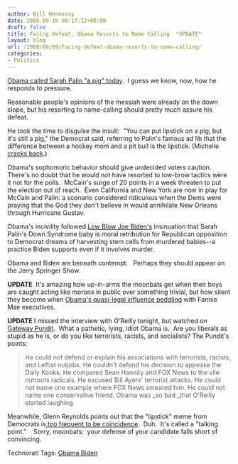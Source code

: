 ```yaml
---
author: Bill Hennessy
date: 2008-09-10 00:17:12+00:00
draft: false
title: Facing Defeat, Obama Resorts to Name Calling  *UPDATE*
layout: blog
url: /2008/09/09/facing-defeat-obama-resorts-to-name-calling/
categories:
- Politics
---
```


[Obama called Sarah Palin "a pig" today](https://hotair.com/archives/2008/09/09/obama-on-mccainpalin-you-can-put-lipstick-on-a-pig-but-its-still-a-pig/).  I guess we know, now, how he responds to pressure.

Reasonable people's opinions of the messiah were already on the down slope, but his resorting to name-calling should pretty much assure his defeat.

He took the time to disguise the insult:  "You can put lipstick on a pig, but it's still a pig," the Democrat said, referring to Palin's famous ad lib that the difference between a hockey mom and a pit bull is the lipstick. (Michelle [cracks back](https://michellemalkin.com/2008/09/09/you-botched-the-joke-barry-o/).)

Obama's sophomoric behavior should give undecided voters caution.  There's no doubt that he would not have resorted to low-brow tactics were it not for the polls.  McCain's surge of 20 points in a week threaten to put the election out of reach.  Even California and New York are now in play for McCain and Palin: a scenario considered ridiculous when the Dems were praying that the God they don't believe in would annihilate New Orleans through Hurricane Gustav.

Obama's incivility followed [Low Blow Joe Biden's](https://www.cnn.com/2008/POLITICS/09/09/biden.special.needs/index.html) insinuation that Sarah Palin's Down Syndrome baby is moral retribution for Republican opposition to Democrat dreams of harvesting stem cells from murdered babies--a practice Biden supports even if it involves murder.

Obama and Biden are beneath contempt.   Perhaps they should appear on the Jerry Springer Show.

**UPDATE**  It's amazing how up-in-arms the moonbats get when their boys are caught acting like morons in public over something trivial, but how silent they become when [Obama's quasi-legal influence peddling](https://hennessysview.com/2008/09/08/obama-the-property-of-freddiefannie-crooks/) with Fannie Mae executives.   

**UPDATE** I missed the interview with O'Reilly tonight, but watched on [Gateway Pundit](https://gatewaypundit.blogspot.com/2008/09/disaster-barack-obama-gets-chewed-up.html).  What a pathetic, lying, idiot Obama is.  Are you liberals as stupid as he is, or do you like terrorists, racists, and socialists? The Pundit's points:


> He could not defend or explain his associations with terrorists, racists, and Leftist nutjobs.
He couldn't defend his decision to appease the Daily Kooks.
He compared Sean Hannity and FOX News to the vile nutroots radicals.
He excused Bill Ayers' terrorist attacks.
He could not name one example where FOX News smeared him.
He could not name one conservative friend.
Obama was _so bad _that O'Reilly started laughing.


Meanwhile, Glenn Reynolds points out that the "lipstick" meme from Democrats is[ too frequent to be coincidence](https://www.pajamasmedia.com/instapundit/archives2/024095.php).  Duh.  It's called a "talking point."    Sorry, moonbats:  your defense of your candidate falls short of convincing. 


Technorati Tags: [Obama](https://technorati.com/tags/Obama),[Biden](https://technorati.com/tags/Biden)
